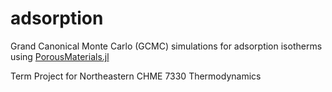 # adsorption
Grand Canonical Monte Carlo (GCMC) simulations for adsorption isotherms using [PorousMaterials.jl](https://github.com/SimonEnsemble/PorousMaterials.jl)

Term Project for Northeastern CHME 7330 Thermodynamics
